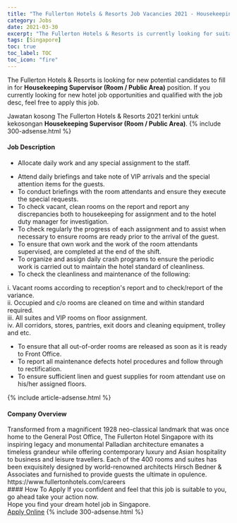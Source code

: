 ```yaml
---
title: "The Fullerton Hotels & Resorts Job Vacancies 2021 - Housekeeping Supervisor (Room / Public Area)" 
category: Jobs 
date: 2021-03-30 
excerpt: "The Fullerton Hotels & Resorts is currently looking for suitable person to fill in the Housekeeping Supervisor (Room / Public Area) which positioned at Singapore" 
tags: [Singapore] 
toc: true 
toc_label: TOC 
toc_icon: "fire" 
--- 
```


<p>The Fullerton Hotels & Resorts is looking for new potential candidates to fill in for <b>Housekeeping Supervisor (Room / Public Area)</b> position. If you currently looking for new hotel job opportunities and qualified with the job desc, feel free to apply this job.
</p>Jawatan kosong The Fullerton Hotels & Resorts 2021 terkini untuk kekosongan <b>Housekeeping Supervisor (Room / Public Area)</b>. 
{% include 300-adsense.html %} 
<div><div><h4>Job Description</h4></div><div><div><span><div><ul><li>Allocate daily work and any special assignment to the staff.</li></ul><div><ul><li>Attend daily briefings and take note of VIP arrivals and the special attention items for the guests.</li><li>To conduct briefings with the room attendants and ensure they execute the special requests.</li><li>To check vacant, clean rooms on the report and report any discrepancies both to housekeeping for assignment and to the hotel duty manager for investigation.</li><li>To check regularly the progress of each assignment and to assist when necessary to ensure rooms are ready prior to the arrival of the guest.</li><li>To ensure that own work and the work of the room attendants supervised, are completed at the end of the shift.</li><li>To organize and assign daily crash programs to ensure the periodic work is carried out to maintain the hotel standard of cleanliness.</li><li>To check the cleanliness and maintenance of the following:</li></ul><div>i. Vacant rooms according to reception's report and to check/report of the variance.</div><div>ii. Occupied and c/o rooms are cleaned on time and within standard required.</div><div>iii. All suites and VIP rooms on floor assignment.</div><div>iv. All corridors, stores, pantries, exit doors and cleaning equipment, trolley and etc.</div><ul><li>To ensure that all out-of-order rooms are released as soon as it is ready to Front Office.</li><li>To report all maintenance defects hotel procedures and follow through to rectification.</li><li>To ensure sufficient linen and guest supplies for room attendant use on his/her assigned floors.</li></ul></div></div></span></div></div></div> 
{% include article-adsense.html %} 
<div><div><h4>Company Overview</h4></div><div><div><span><div><div>
	Transformed from a magnificent 1928 neo-classical landmark that was once home to the General Post Office, The Fullerton Hotel Singapore with its inspiring legacy and monumental Palladian architecture emanates a timeless grandeur while offering contemporary luxury and Asian hospitality to business and leisure travellers. Each of the 400 rooms and suites has been exquisitely designed by world-renowned architects Hirsch Bedner &amp; Associates and furnished to provide guests the ultimate in opulence.</div>
<div>
	https://www.fullertonhotels.com/careers</div></div></span></div></div></div> 
#### How To Apply 
If you confident and feel that this job is suitable to you, go ahead take your action now. <br/> 
Hope you find your dream hotel job in Singapore. <br/> 
<a href="https://www.jobstreet.com.my/en/job/housekeeping-supervisor-room-public-area-8442932/origin/sg?jobId=jobstreet-sg-job-8442932" class="btn btn--info" target="_blank" rel="nofollow noopenner">Apply Online</a> 
{% include 300-adsense.html %} 